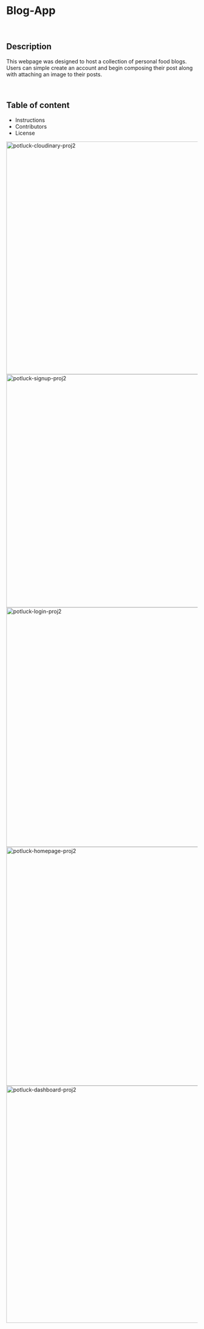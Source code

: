# Blog-App

<br>

## Description 
This webpage was designed to host a collection of personal food blogs. Users can simple create an account and begin composing their post along with attaching an image to their posts. 

<br>

## Table of content
- Instructions
- Contributors
- License
<img width="611" alt="potluck-cloudinary-proj2" src="https://user-images.githubusercontent.com/86696292/140819321-a07b681d-7325-4f38-968c-c9b97a7e4e83.png">
<img width="612" alt="potluck-signup-proj2" src="https://user-images.githubusercontent.com/86696292/140819334-990d5173-9e3b-4139-b0a3-786ca8e714c9.png">
<img width="629" alt="potluck-login-proj2" src="https://user-images.githubusercontent.com/86696292/140819345-9ef43c7e-65cd-48a2-8ff8-c11d25aea29b.png">
<img width="627" alt="potluck-homepage-proj2" src="https://user-images.githubusercontent.com/86696292/140819363-a68ffef0-1813-49c6-80ac-07e77c4f03cf.png">
<img width="623" alt="potluck-dashboard-proj2" src="https://user-images.githubusercontent.com/86696292/140819379-ba65ee8f-b976-4830-8fa1-975635269fbe.png">
